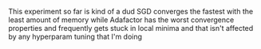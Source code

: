 This experiment so far is kind of a dud SGD converges the fastest with the least amount of memory while Adafactor has the worst convergence properties and frequently gets stuck in local minima and that isn't affected by any hyperparam tuning that I'm doing

